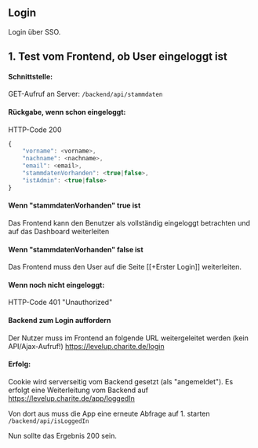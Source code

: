 ## Login 

Login über SSO.

## 1. Test vom Frontend, ob User eingeloggt ist 
#### Schnittstelle: 
GET-Aufruf an Server:
`/backend/api/stammdaten`

#### Rückgabe, wenn schon eingeloggt: 
HTTP-Code 200
```js
{
	"vorname": <vorname>,
	"nachname": <nachname>,
	"email": <email>,
	"stammdatenVorhanden": <true|false>,
	"istAdmin": <true|false>
}
```


#### Wenn "stammdatenVorhanden" true ist 
Das Frontend kann den Benutzer als vollständig eingeloggt betrachten und auf das Dashboard weiterleiten

#### Wenn "stammdatenVorhanden" false ist 
Das Frontend muss den User auf die Seite [[+Erster Login]] weiterleiten.


#### Wenn noch nicht eingeloggt: 
HTTP-Code 401 "Unauthorized" 

#### Backend zum Login auffordern 
Der Nutzer muss im Frontend an folgende URL weitergeleitet werden (kein API/Ajax-Aufruf!)
https://levelup.charite.de/login

#### Erfolg: 
Cookie wird serverseitig vom Backend gesetzt (als "angemeldet").
Es erfolgt eine Weiterleitung vom Backend auf https://levelup.charite.de/app/loggedIn

Von dort aus muss die App eine erneute Abfrage auf 1. starten 
`/backend/api/isLoggedIn`

Nun sollte das Ergebnis 200 sein.

